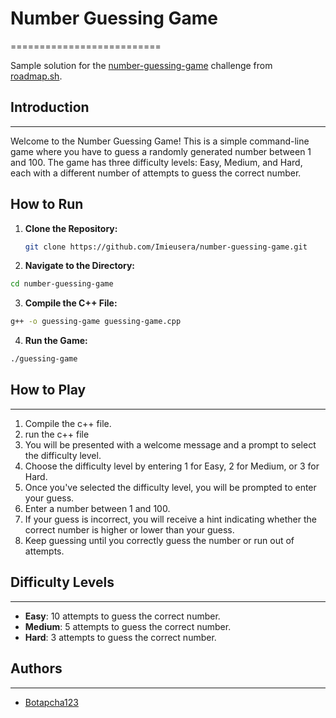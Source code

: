 # Number Guessing Game
==========================

Sample solution for the [number-guessing-game](https://roadmap.sh/projects/number-guessing-game) challenge from [roadmap.sh](https://roadmap.sh).

## Introduction
---------------

Welcome to the Number Guessing Game! This is a simple command-line game where you have to guess a randomly generated number between 1 and 100. The game has three difficulty levels: Easy, Medium, and Hard, each with a different number of attempts to guess the correct number.

## How to Run

1. **Clone the Repository:**
   ```bash
   git clone https://github.com/Imieusera/number-guessing-game.git
   ```
3. **Navigate to the Directory:**
  ```bash
  cd number-guessing-game
  ```
3. **Compile the C++ File:**
  ```bash
  g++ -o guessing-game guessing-game.cpp
  ```
4. **Run the Game:**
  ```bash
  ./guessing-game
  ```

## How to Play
--------------

1. Compile the c++ file.
2. run the c++ file
3. You will be presented with a welcome message and a prompt to select the difficulty level.
4. Choose the difficulty level by entering 1 for Easy, 2 for Medium, or 3 for Hard.
5. Once you've selected the difficulty level, you will be prompted to enter your guess.
6. Enter a number between 1 and 100.
7. If your guess is incorrect, you will receive a hint indicating whether the correct number is higher or lower than your guess.
8. Keep guessing until you correctly guess the number or run out of attempts.

## Difficulty Levels
-------------------

* **Easy**: 10 attempts to guess the correct number.
* **Medium**: 5 attempts to guess the correct number.
* **Hard**: 3 attempts to guess the correct number.
## Authors
---------

* [Botapcha123]([https://github.com/Imieusera])
